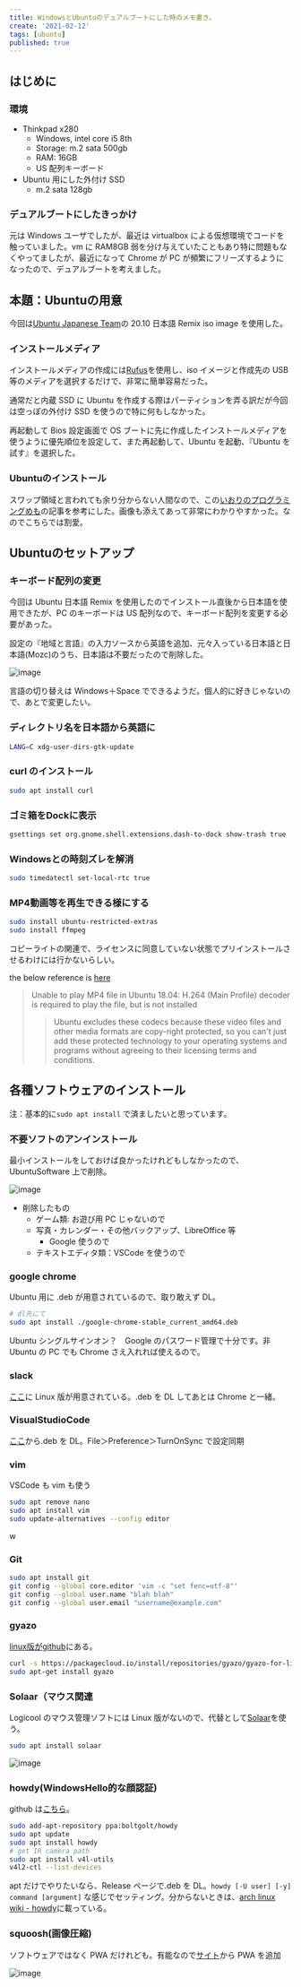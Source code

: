 ```yaml
---
title: WindowsとUbuntuのデュアルブートにした時のメモ書き。
create: '2021-02-12'
tags: [ubuntu]
published: true
---
```


## はじめに

### 環境

- Thinkpad x280
  - Windows, intel core i5 8th
  - Storage: m.2 sata 500gb
  - RAM: 16GB
  - US 配列キーボード
- Ubuntu 用にした外付け SSD
  - m.2 sata 128gb

### デュアルブートにしたきっかけ

元は Windows ユーザでしたが、最近は virtualbox による仮想環境でコードを触っていました。vm に RAM8GB 弱を分け与えていたこともあり特に問題もなくやってましたが、最近になって Chrome が PC が頻繁にフリーズするようになったので、デュアルブートを考えました。

## 本題：Ubuntuの用意

今回は[Ubuntu Japanese Team](https://www.ubuntulinux.jp/)の 20.10 日本語 Remix iso image を使用した。

### インストールメディア

インストールメディアの作成には[Rufus](https://rufus.ie/ja_JP.html)を使用し、iso イメージと作成先の USB 等のメディアを選択するだけで、非常に簡単容易だった。

通常だと内蔵 SSD に Ubuntu を作成する際はパーティションを弄る訳だが今回は空っぽの外付け SSD を使うので特に何もしなかった。

再起動して Bios 設定画面で OS ブートに先に作成したインストールメディアを使うように優先順位を設定して、また再起動して、Ubuntu を起動、『Ubuntu を試す』を選択した。

### Ubuntuのインストール

スワップ領域と言われても余り分からない人間なので、この[いおりのプログラミングめも](http://fanblogs.jp/iorisprogramming/archive/17/0)の記事を参考にした。画像も添えてあって非常にわかりやすかった。なのでこちらでは割愛。

## Ubuntuのセットアップ

### キーボード配列の変更

今回は Ubuntu 日本語 Remix を使用したのでインストール直後から日本語を使用できたが、PC のキーボードは US 配列なので、キーボード配列を変更する必要があった。

設定の『地域と言語』の入力ソースから英語を追加、元々入っている日本語と日本語(Mozc)のうち、日本語は不要だったので削除した。

![image](https://i.imgur.com/jfhBkpy.png)

言語の切り替えは Windows＋Space でできるようだ。個人的に好きじゃないので、あとで変更したい。

### ディレクトリ名を日本語から英語に

```sh
LANG=C xdg-user-dirs-gtk-update
```

### curl のインストール

```sh
sudo apt install curl
```

### ゴミ箱をDockに表示

```sh
gsettings set org.gnome.shell.extensions.dash-to-dock show-trash true 
```

### Windowsとの時刻ズレを解消

```sh
sudo timedatectl set-local-rtc true
```

### MP4動画等を再生できる様にする

```sh
sudo install ubuntu-restricted-extras
sudo install ffmpeg
```

コピーライトの関連で、ライセンスに同意していない状態でプリインストールさせるわけには行かないらしい。

the below reference is [here](https://ourcodeworld.com/articles/read/980/unable-to-play-mp4-file-in-ubuntu-18-04-h-264-main-profile-decoder-is-required-to-play-the-file-but-is-not-installed#:~:text=Ubuntu%20excludes%20these%20codecs%20because,their%20licensing%20terms%20and%20conditions.)

> Unable to play MP4 file in Ubuntu 18.04: H.264 (Main Profile) decoder is required to play the file, but is not installed
>> Ubuntu excludes these codecs because these video files and other media formats are copy-right protected, so you can't just add these protected technology to your operating systems and programs without agreeing to their licensing terms and conditions.

## 各種ソフトウェアのインストール

注：基本的に`sudo apt install` で済ましたいと思っています。

### 不要ソフトのアンインストール

最小インストールをしておけば良かったけれどもしなかったので、UbuntuSoftware 上で削除。

![image](https://i.imgur.com/ozMQiVC.png)

- 削除したもの
  - ゲーム類: お遊び用 PC じゃないので
  - 写真・カレンダー・その他バックアップ、LibreOffice 等
    - Google 使うので
  - テキストエディタ類：VSCode を使うので

### google chrome

Ubuntu 用に .deb が用意されているので、取り敢えず DL。

```sh
# dl先にて
sudo apt install ./google-chrome-stable_current_amd64.deb
```

Ubuntu シングルサインオン？　Google のパスワード管理で十分です。非 Ubuntu の PC でも Chrome さえ入れれば使えるので。

### slack

[ここ](https://slack.com/intl/ja-jp/downloads/linux)に Linux 版が用意されている。.deb を DL してあとは Chrome と一緒。

### VisualStudioCode

[ここ](https:// "title")から.deb を DL。File＞Preference＞TurnOnSync で設定同期

### vim

VSCode も vim も使う

```sh
sudo apt remove nano
sudo apt install vim
sudo update-alternatives --config editor
```

w

### Git

```sh
sudo apt install git
git config --global core.editor 'vim -c "set fenc=utf-8"'
git config --global user.name "blah blah"
git config --global user.email "username@example.com"
```

### gyazo

[linux版がgithub](https://github.com/gyazo/Gyazo-for-Linux)にある。

```sh
curl -s https://packagecloud.io/install/repositories/gyazo/gyazo-for-linux/script.deb.sh | sudo bash
sudo apt-get install gyazo
```

### Solaar（マウス関連

Logicool のマウス管理ソフトには Linux 版がないので、代替として[Solaar](https://pwr-solaar.github.io/Solaar/)を使う。

```sh
sudo apt install solaar
```

![image](https://i.imgur.com/Tbeo8cy.png)

### howdy(WindowsHello的な顔認証)

github は[こちら](https://github.com/boltgolt/howdy)。

```sh
sudo add-apt-repository ppa:boltgolt/howdy
sudo apt update
sudo apt install howdy
# get IR camera path
sudo apt install v4l-utils
v4l2-ctl --list-devices
```

apt だけでやりたいなら、Release ページで.deb を DL。`howdy [-U user] [-y] command [argument]` な感じでセッティング。分からないときは、[arch linux wiki - howdy](https://wiki.archlinux.org/index.php/Howdy#Add_correct_IR_sensor)に載っている。

### squoosh(画像圧縮)

ソフトウェアではなく PWA だけれども。有能なので[サイト](https://squoosh.app/)から PWA を追加

![image](https://i.imgur.com/ROQt0fa.png)
